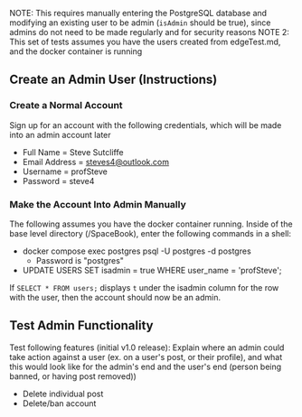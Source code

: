 NOTE: This requires manually entering the PostgreSQL database and modifying an existing user to be admin (`isAdmin` should be true), since admins do not need to be made regularly and for security reasons
NOTE 2: This set of tests assumes you have the users created from edgeTest.md, and the docker container is running

## Create an Admin User (Instructions)

### Create a Normal Account

Sign up for an account with the following credentials, which will be made into an admin account later

-   Full Name = Steve Sutcliffe
-   Email Address = steves4@outlook.com
-   Username = profSteve
-   Password = steve4

### Make the Account Into Admin Manually

The following assumes you have the docker container running.
Inside of the base level directory (/SpaceBook), enter the following commands in a shell:

-   docker compose exec postgres psql -U postgres -d postgres
    -   Password is "postgres"
-   UPDATE USERS SET isadmin = true WHERE user_name = 'profSteve';

If `SELECT * FROM users;` displays `t` under the isadmin column for the row with the user, then the account should now be an admin.

## Test Admin Functionality

Test following features (initial v1.0 release):
Explain where an admin could take action against a user (ex. on a user's post, or their profile), and what this would look like for the admin's end and the user's end (person being banned, or having post removed))

-   Delete individual post
-   Delete/ban account
